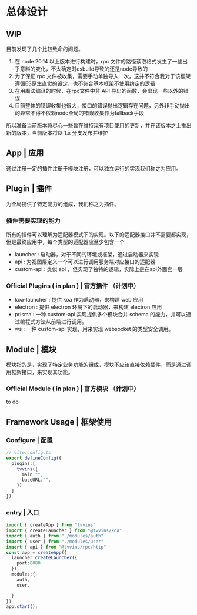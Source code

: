 # 总体设计

## WIP

目前发现了几个比较致命的问题。

1. 在 node 20.14 以上版本进行构建时，rpc 文件的路径读取格式发生了一些出乎意料的变化，不太确定时esbuild导致的还是node导致的
2. 为了保证 rpc 文件被收集，需要手动单独导入一次，这并不符合我对于该框架遵循ES原生直觉的设定，也不符合基本框架不使用约定的逻辑
3. 在用魔法编译的时候，在rpc文件中非 API 导出的函数，会出现一些以外的错误
4. 目前整体的错误收集也很大，接口的错误抛出逻辑存在问题，另外非手动抛出的异常不得不依赖node全局的错误收集作为fallback手段

所以准备当前版本将尽心一些旨在维持现有项目使用的更新，并在该版本之上推出新的版本，当前版本将以 1.x 分支发布并维护

## App | 应用

通过注册一定的插件注册于模块注册，可以独立运行的实现我们称之为应用。

## Plugin | 插件

为全局提供了特定能力的组成，我们称之为插件。

### 插件需要实现的能力

所有的插件可以理解为适配器模式下的实现。以下的适配器接口并不需要都实现，但是最终应用中，每个类型的适配器应至少包含一个

- launcher : 启动器，对于不同的环境或框架，通过启动器来实现
- api : 为视图层定义一个可以进行调用服务端对应接口的适配器
- custom-api : 类似 api ，但实现了独特的逻辑，实际上是在api外面套一层

### Official Plugins ( in plan ) | 官方插件 （计划中）

- koa-launcher : 提供 koa 作为启动器，来构建 web 应用
- electron : 提供 electron 环境下的启动器，来构建 electron 应用
- prisma : 一种 custom-api 实现提供多个模块合并 schema 的能力，并可以通过编程式方法从前端进行调用。
- ws : 一种 custom-api 实现，用来实现 websocket 的类型安全调用。

## Module | 模块

模块指的是，实现了特定业务功能的组成，模块不应该直接依赖插件，而是通过调用框架接口，来实现其功能。

### Official Module ( in plan ) | 官方模块 （计划中）

to do

## Framework Usage | 框架使用

### Configure | 配置

``` typescript
// vite.config.ts
export defineConfig({
  plugins:[
    tvvins({
      main:"",
      baseURL:"",
    }) 
  ]
})

```

### entry | 入口

``` typescript
import { createApp } from "tvvins"
import { createLauncher } from "@tvvins/koa"
import { auth } from "./modules/auth"
import { user } from "./modules/user"
import { api } from "@tvvins/rpc/http"
const app = createApp({
  launcher:createLauncher({
    port:8080
  }),
  modules:{
    auth,
    user,

  }
})
app.start();
```
